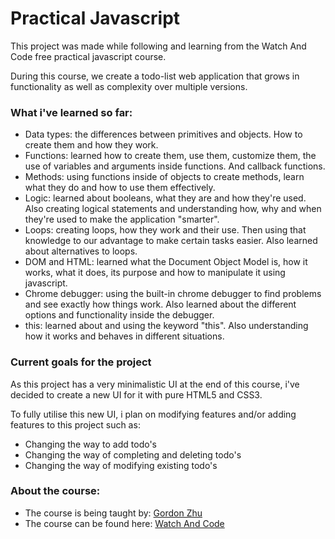 # Practical Javascript 

This project was made while following and learning from the Watch And Code free practical javascript course.

During this course, we create a todo-list web application that grows in functionality as well as complexity over multiple versions.

### What i've learned so far:

* Data types: the differences between primitives and objects. How to create them and how they work.
* Functions: learned how to create them, use them, customize them, the use of variables and arguments inside functions. And callback functions.
* Methods: using functions inside of objects to create methods, learn what they do and how to use them effectively.
* Logic: learned about booleans, what they are and how they're used. Also creating logical statements and understanding how, why and when they're used to make the application "smarter".
* Loops: creating loops, how they work and their use. Then using that knowledge to our advantage to make certain tasks easier. Also learned about alternatives to loops.
* DOM and HTML: learned what the Document Object Model is, how it works, what it does, its purpose and how to manipulate it using javascript.
* Chrome debugger: using the built-in chrome debugger to find problems and see exactly how things work. Also learned about the different options and functionality inside the debugger.
* this: learned about and using the keyword "this". Also understanding how it works and behaves in different situations.

### Current goals for the project

As this project has a very minimalistic UI at the end of this course, i've decided to create a new UI for it with pure HTML5 and CSS3.

To fully utilise this new UI, i plan on modifying features and/or adding features to this project such as:

* Changing the way to add todo's
* Changing the way of completing and deleting todo's
* Changing the way of modifying existing todo's

### About the course:

* The course is being taught by: [Gordon Zhu](https://twitter.com/gordon_zhu)
* The course can be found here: [Watch And Code](https://watchandcode.com/)